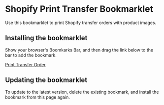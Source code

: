 # Shopify Print Transfer Bookmarklet

Use this bookmarklet to print Shopify transfer orders with product images.

## Installing the bookmarklet

Show your browser's Boomkarks Bar, and then drag the link below to the bar to
add the bookmark.

<a href="javascript:${COMPILED}">Print Transfer Order</a>

## Updating the bookmarklet

To update to the latest version, delete the existing bookmark, and install the
bookmark from this page again.
